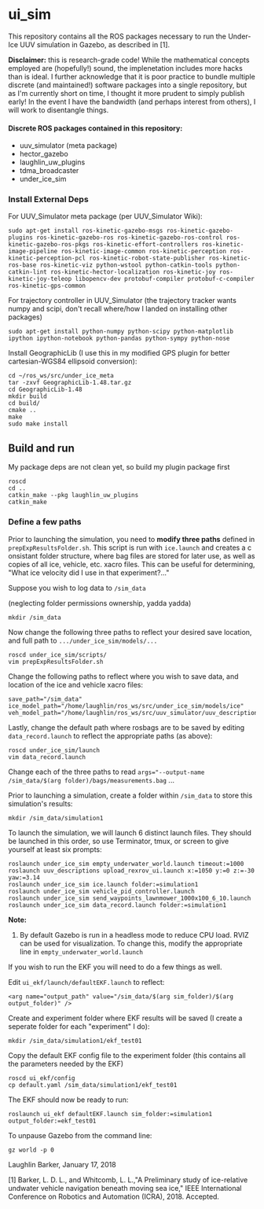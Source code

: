 ui_sim
===================

This repository contains all the ROS packages necessary to run the Under-Ice UUV
simulation in Gazebo, as described in [1].

**Disclaimer:** this is research-grade code! While the mathematical concepts employed are (hopefully!) sound, the implenetation includes more hacks than is ideal. I further acknowledge that it is poor practice to bundle multiple discrete (and maintained!) software packages into a single repository, but as I'm currently short on time, I thought it more prudent to simply publish early! In the event I have the bandwidth (and perhaps interest from others), I will work to disentangle things.

#### Discrete ROS packages contained in this repository:
- uuv_simulator (meta package)
- hector_gazebo
- laughlin_uw_plugins
- tdma_broadcaster
- under_ice_sim


### Install External Deps

For UUV_Simulator meta package (per UUV_Simulator Wiki):
```
sudo apt-get install ros-kinetic-gazebo-msgs ros-kinetic-gazebo-plugins ros-kinetic-gazebo-ros ros-kinetic-gazebo-ros-control ros-kinetic-gazebo-ros-pkgs ros-kinetic-effort-controllers ros-kinetic-image-pipeline ros-kinetic-image-common ros-kinetic-perception ros-kinetic-perception-pcl ros-kinetic-robot-state-publisher ros-kinetic-ros-base ros-kinetic-viz python-wstool python-catkin-tools python-catkin-lint ros-kinetic-hector-localization ros-kinetic-joy ros-kinetic-joy-teleop libopencv-dev protobuf-compiler protobuf-c-compiler ros-kinetic-gps-common
```
For trajectory controller in UUV_Simulator (the trajectory tracker wants numpy and scipi, don't recall where/how I landed on installing other packages)
```
sudo apt-get install python-numpy python-scipy python-matplotlib ipython ipython-notebook python-pandas python-sympy python-nose
```
Install GeographicLib (I use this in my modified GPS plugin for better cartesian-WGS84 ellipsoid conversion):
```
cd ~/ros_ws/src/under_ice_meta
tar -zxvf GeographicLib-1.48.tar.gz
cd GeographicLib-1.48
mkdir build
cd build/
cmake ..
make
sudo make install
```
## Build and run

My package deps are not clean yet, so build my plugin package first
```
roscd 
cd ..
catkin_make --pkg laughlin_uw_plugins
catkin_make
```

### Define a few paths 

Prior to launching the simulation, you need to **modify three paths** defined in 
`prepExpResultsFolder.sh`. This script is run with `ice.launch` and creates a c
onsistant folder structure, where bag files are stored for later use, as well as copies of all ice, vehicle, etc. xacro files.
This can be useful for determining, "What ice velocity did I use in that experiment?..."

Suppose you wish to log data to `/sim_data`

(neglecting folder permissions ownership, yadda yadda)
```
mkdir /sim_data 
```

Now change the following three paths to reflect your desired save location, and 
full path to `.../under_ice_sim/models/...`

```
roscd under_ice_sim/scripts/
vim prepExpResultsFolder.sh
```

Change the following paths to reflect where you wish to save data, and location 
of the ice and vehicle xacro files:

```
save_path="/sim_data"
ice_model_path="/home/laughlin/ros_ws/src/under_ice_sim/models/ice"
veh_model_path="/home/laughlin/ros_ws/src/uuv_simulator/uuv_descriptions/models/rexrov/urdf"
```

Lastly, change the default path where rosbags are to be saved by editing `data_record.launch`
to reflect the appropriate paths (as above):
```
roscd under_ice_sim/launch
vim data_record.launch
```
Change each of the three paths to read `args="--output-name /sim_data/$(arg folder)/bags/measurements.bag` ...

Prior to launching a simulation, create a folder within `/sim_data` to store this simulation's results:
```
mkdir /sim_data/simulation1
```

To launch the simulation, we will launch 6 distinct launch files. They should
be launched in this order, so use Terminator, tmux, or screen to give yourself 
at least six prompts:

``` 
roslaunch under_ice_sim empty_underwater_world.launch timeout:=1000
roslaunch uuv_descriptions upload_rexrov_ui.launch x:=1050 y:=0 z:=-30 yaw:=3.14
roslaunch under_ice_sim ice.launch folder:=simulation1
roslaunch under_ice_sim vehicle_pid_controller.launch
roslaunch under_ice_sim send_waypoints_lawnmower_1000x100_6_10.launch
roslaunch under_ice_sim data_record.launch folder:=simulation1
```

**Note:** 
1. By default Gazebo is run in a headless mode to reduce CPU load. RVIZ
can be used for visualization. To change this, modify the appropriate line in 
`empty_underwater_world.launch`

If you wish to run the EKF you will need to do a few things as well.

Edit `ui_ekf/launch/defaultEKF.launch`  to reflect:

```
<arg name="output_path" value="/sim_data/$(arg sim_folder)/$(arg output_folder)" />
```

Create and experiment folder where EKF results will be saved (I create a seperate
folder for each "experiment" I do):
```
mkdir /sim_data/simulation1/ekf_test01
```

Copy the default EKF config file to the experiment folder (this contains all the parameters needed by the EKF)
```
roscd ui_ekf/config
cp default.yaml /sim_data/simulation1/ekf_test01
```

The EKF should now be ready to run:
```
roslaunch ui_ekf defaultEKF.launch sim_folder:=simulation1 output_folder:=ekf_test01
```

To unpause Gazebo from the command line:
```
gz world -p 0
```

Laughlin Barker, January 17, 2018

[1] Barker, L. D. L., and Whitcomb, L. L.,"A Preliminary study of ice-relative undwater vehicle navigation beneath moving sea ice," IEEE International Conference on Robotics and Automation (ICRA), 2018. Accepted.
